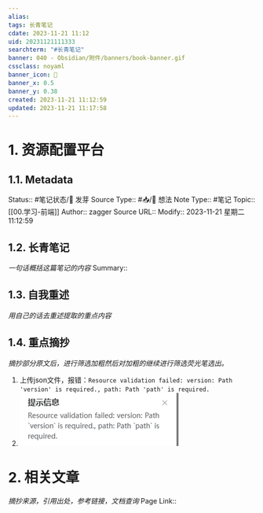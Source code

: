 ```yaml
---
alias: 
tags: 长青笔记
cdate: 2023-11-21 11:12
uid: 20231121111333
searchterm: "#长青笔记"
banner: 040 - Obsidian/附件/banners/book-banner.gif
cssclass: noyaml
banner_icon: 💌
banner_x: 0.5
banner_y: 0.38
created: 2023-11-21 11:12:59
updated: 2023-11-21 11:17:58
---
```


# 1. 资源配置平台

## 1.1. Metadata

Status:: #笔记状态/🌱 发芽
Source Type:: #📥/💭 想法 
Note Type:: #笔记
Topic:: [[00.学习-前端]]
Author:: zagger
Source URL::
Modify:: 2023-11-21 星期二 11:12:59

## 1.2. 长青笔记

_一句话概括这篇笔记的内容_
Summary::

## 1.3. 自我重述

_用自己的话去重述提取的重点内容_

## 1.4. 重点摘抄

_摘抄部分原文后，进行筛选加粗然后对加粗的继续进行筛选荧光笔选出。_

1. 上传json文件，报错：`Resource validation failed: version: Path 'version' is required., path: Path 'path' is required.`
2. ![image.png](https://raw.githubusercontent.com/zaggerj/obsidian_picgo/main/obsidian/20231121111756.png)


# 2. 相关文章

_摘抄来源，引用出处，参考链接，文档查询_
Page Link::


